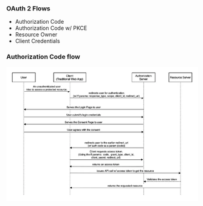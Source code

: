 ### OAuth 2 Flows
* Authorization Code
* Authorization Code w/ PKCE
* Resource Owner
* Client Credentials

### Authorization Code flow
![](images/authorization-code-flow.webp)
